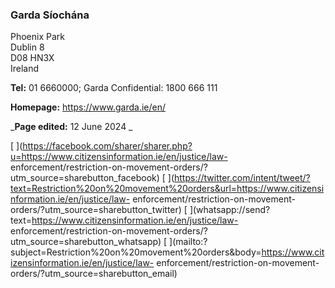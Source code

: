 ###  Garda Síochána

Phoenix Park  
Dublin 8  
D08 HN3X  
Ireland

**Tel:** 01 6660000; Garda Confidential: 1800 666 111

**Homepage:** [ https://www.garda.ie/en/ ](https://www.garda.ie/en/)

_**Page edited:** 12 June 2024 _

[
](https://facebook.com/sharer/sharer.php?u=https://www.citizensinformation.ie/en/justice/law-
enforcement/restriction-on-movement-orders/?utm_source=sharebutton_facebook) [
](https://twitter.com/intent/tweet/?text=Restriction%20on%20movement%20orders&url=https://www.citizensinformation.ie/en/justice/law-
enforcement/restriction-on-movement-orders/?utm_source=sharebutton_twitter) [
](whatsapp://send?text=https://www.citizensinformation.ie/en/justice/law-
enforcement/restriction-on-movement-orders/?utm_source=sharebutton_whatsapp) [
](mailto:?subject=Restriction%20on%20movement%20orders&body=https://www.citizensinformation.ie/en/justice/law-
enforcement/restriction-on-movement-orders/?utm_source=sharebutton_email) [
](javascript:void\(0\))
